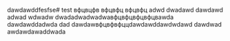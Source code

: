 dawdawddfesfse# test
вфцвцфв
вфцвфц
вфцвфц
adwd
dwadawd
dawdawd
adwad
wdwadw
dwadadwadwadwaвфцвфцвфцвфцвawda
dawdawddadwda
dad
dawdawвфцвфвфццdawdawddawdwdawd
dawdwad
awdawdawaddwada
